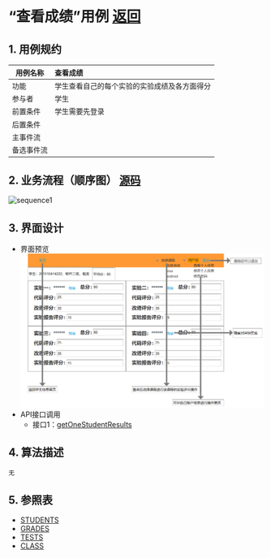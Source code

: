 # “查看成绩”用例 [返回](README.md)
## 1. 用例规约

|用例名称|查看成绩|
|-------|:-------------|
|功能|学生查看自己的每个实验的实验成绩及各方面得分|
|参与者|学生|
|前置条件|学生需要先登录|
|后置条件| |
|主事件流| |
|备选事件流| |

## 2. 业务流程（顺序图） [源码](../src/sequence查看成绩.puml)
![sequence1](../sequence查看成绩.png) 

## 3. 界面设计
- 界面预览
![](查看成绩.png)
- API接口调用
    - 接口1：[getOneStudentResults](显示学生信息api.md) 

## 4. 算法描述
    无
    
## 5. 参照表
- [STUDENTS](数据库实现.md/#STUDENTS)
- [GRADES](数据库实现.md/#GRADES)
- [TESTS](数据库实现.md/#TESTS)
- [CLASS](数据库实现.md/#CLASS)
